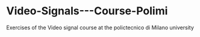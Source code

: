 # Video-Signals---Course-Polimi
Exercises of the Video signal course at the polictecnico di Milano university
